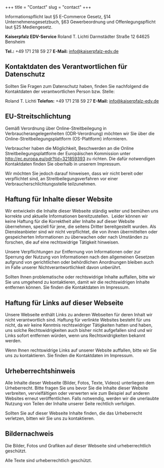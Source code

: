 +++
title = "Contact"
slug = "contact"
+++

Informationspflicht laut §5 E-Commerce Gesetz, §14 Unternehmensgesetzbuch, §63 Gewerbeordnung und Offenlegungspflicht laut §25 Mediengesetz.

  **Kaiserpfalz EDV-Service**
  Roland T. Lichti
  Darmstädter Straße 12
  64625 Bensheim
 
  **Tel.:** +49 171 218 59 27
  **E-Mail:** info@kaiserpfalz-edv.de


## Kontaktdaten des Verantwortlichen für Datenschutz

Sollten Sie Fragen zum Datenschutz haben, finden Sie nachfolgend die Kontaktdaten der verantwortlichen Person bzw. Stelle:

  Roland T. Lichti
  **Telefon:** +49 171 218 59 27
  **E-Mail:** [info@kaiserpfalz-edv.de](mailto:info@kaiserpfalz-edv.de)



## EU-Streitschlichtung

Gemäß Verordnung über Online-Streitbeilegung in Verbraucherangelegenheiten
(ODR-Verordnung) möchten wir Sie über die Online-Streitbeilegungsplattform
(OS-Plattform) informieren.

Verbraucher haben die Möglichkeit, Beschwerden an die Online
Streitbeilegungsplattform der Europäischen Kommission unter
http://ec.europa.eu/odr?tid=321859393 zu richten. Die dafür notwendigen
Kontaktdaten finden Sie oberhalb in unserem Impressum.

Wir möchten Sie jedoch darauf hinweisen, dass wir nicht bereit oder
verpflichtet sind, an Streitbeilegungsverfahren vor einer
Verbraucherschlichtungsstelle teilzunehmen.


## Haftung für Inhalte dieser Website

Wir entwickeln die Inhalte dieser Webseite ständig weiter und bemühen uns
korrekte und aktuelle Informationen bereitzustellen.  Leider können wir keine
Haftung für die Korrektheit aller Inhalte auf dieser Website übernehmen,
speziell für jene, die seitens Dritter bereitgestellt wurden. Als
Diensteanbieter sind wir nicht verpflichtet, die von ihnen übermittelten oder
gespeicherten Informationen zu überwachen oder nach Umständen zu forschen, die
auf eine rechtswidrige Tätigkeit hinweisen.

Unsere Verpflichtungen zur Entfernung von Informationen oder zur Sperrung der
Nutzung von Informationen nach den allgemeinen Gesetzen aufgrund von
gerichtlichen oder behördlichen Anordnungen bleiben auch im Falle unserer
Nichtverantwortlichkeit davon unberührt.

Sollten Ihnen problematische oder rechtswidrige Inhalte auffallen, bitte wir
Sie uns umgehend zu kontaktieren, damit wir die rechtswidrigen Inhalte
entfernen können. Sie finden die Kontaktdaten im Impressum.


## Haftung für Links auf dieser Webseite

Unsere Webseite enthält Links zu anderen Webseiten für deren Inhalt wir nicht
verantwortlich sind. Haftung für verlinkte Websites besteht für uns nicht, da
wir keine Kenntnis rechtswidriger Tätigkeiten hatten und haben, uns solche
Rechtswidrigkeiten auch bisher nicht aufgefallen sind und wir Links sofort
entfernen würden, wenn uns Rechtswidrigkeiten bekannt werden.

Wenn Ihnen rechtswidrige Links auf unserer Website auffallen, bitte wir Sie uns
zu kontaktieren. Sie finden die Kontaktdaten im Impressum.


## Urheberrechtshinweis

Alle Inhalte dieser Webseite (Bilder, Fotos, Texte, Videos) unterliegen dem
Urheberrecht. Bitte fragen Sie uns bevor Sie die Inhalte dieser Website
verbreiten, vervielfältigen oder verwerten wie zum Beispiel auf anderen
Websites erneut veröffentlichen. Falls notwendig, werden wir die unerlaubte
Nutzung von Teilen der Inhalte unserer Seite rechtlich verfolgen.

Sollten Sie auf dieser Webseite Inhalte finden, die das Urheberrecht verletzen,
bitten wir Sie uns zu kontaktieren.


## Bildernachweis

Die Bilder, Fotos und Grafiken auf dieser Webseite sind urheberrechtlich geschützt.

Alle Texte sind urheberrechtlich geschützt.
